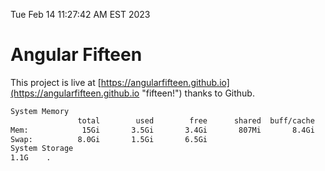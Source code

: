 Tue Feb 14 11:27:42 AM EST 2023

# Angular Fifteen


This project is live at [https://angularfifteen.github.io](https://angularfifteen.github.io "fifteen!") thanks to Github.

```bash
System Memory
               total        used        free      shared  buff/cache   available
Mem:            15Gi       3.5Gi       3.4Gi       807Mi       8.4Gi        10Gi
Swap:          8.0Gi       1.5Gi       6.5Gi
System Storage
1.1G	.
```
